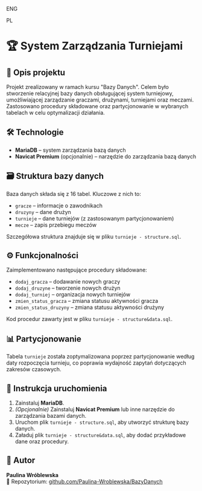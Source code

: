 ENG 

PL

# 🏆 System Zarządzania Turniejami

## 📖 Opis projektu

Projekt zrealizowany w ramach kursu "Bazy Danych". Celem było stworzenie relacyjnej bazy danych obsługującej system turniejowy, umożliwiającej zarządzanie graczami, drużynami, turniejami oraz meczami. Zastosowano procedury składowane oraz partycjonowanie w wybranych tabelach w celu optymalizacji działania.

## 🛠️ Technologie

- **MariaDB** – system zarządzania bazą danych
- **Navicat Premium** (opcjonalnie) – narzędzie do zarządzania bazą danych

## 🗃️ Struktura bazy danych

Baza danych składa się z 16 tabel. Kluczowe z nich to:

- `gracze` – informacje o zawodnikach
- `druzyny` – dane drużyn
- `turnieje` – dane turniejów (z zastosowanym partycjonowaniem)
- `mecze` – zapis przebiegu meczów

Szczegółowa struktura znajduje się w pliku `turnieje - structure.sql`.

## ⚙️ Funkcjonalności

Zaimplementowano następujące procedury składowane:

- `dodaj_gracza` – dodawanie nowych graczy
- `dodaj_druzyne` – tworzenie nowych drużyn
- `dodaj_turniej` – organizacja nowych turniejów
- `zmien_status_gracza` – zmiana statusu aktywności gracza
- `zmien_status_druzyny` – zmiana statusu aktywności drużyny

Kod procedur zawarty jest w pliku `turnieje - structure&data.sql`.

## 📊 Partycjonowanie

Tabela `turnieje` została zoptymalizowana poprzez partycjonowanie według daty rozpoczęcia turnieju, co poprawia wydajność zapytań dotyczących zakresów czasowych.

## 🚀 Instrukcja uruchomienia

1. Zainstaluj **MariaDB**.
2. *(Opcjonalnie)* Zainstaluj **Navicat Premium** lub inne narzędzie do zarządzania bazami danych.
3. Uruchom plik `turnieje - structure.sql`, aby utworzyć strukturę bazy danych.
4. Załaduj plik `turnieje - structure&data.sql`, aby dodać przykładowe dane oraz procedury.

## 👤 Autor

**Paulina Wróblewska**  
📂 Repozytorium: [github.com/Paulina-Wroblewska/BazyDanych](https://github.com/Paulina-Wroblewska/BazyDanych)
